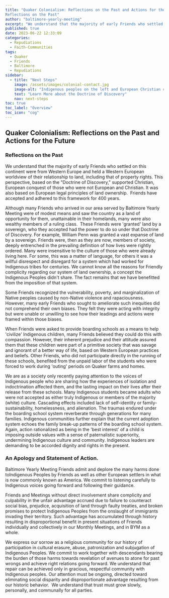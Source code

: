 ```yaml
---
title: "Quaker Colonialism: Reflections on the Past and Actions for the Future 
Reflections on the Past"
author: "baltimore-yearly-meeting"
excerpt: "We understand that the majority of early Friends who settled on this continent were from Western Europe and held a Western European worldview of their relationship to land, including that of property rights. This perspective, based on the Doctrine of Discovery, supported Christian, European conquest of those who were not European and Christian. It was also based on European legal principles of land ownership. Friends have accepted and adhered to this framework for 400 years."
published: true
date: 2023-06-22 12:33:09
categories:
  - Repudiations
  - Faith-Communities
tags:
  - Quaker
  - Friends
  - Baltimore
  - Repudiations
sidebar:
  - title: "Next Steps"
    image: /assets/images/colonial-contact.jpg
    image-alt: "Indigenous peoples on the left and European Christian colonizers on the right planting a cross. In the middle is Mother Earth."
    text: "Learn More about the Doctrine of Discovery"
    nav: next-steps 
toc: true
toc_label: "Overview"
toc_icon: "cog" 
---
```

## Quaker Colonialism: Reflections on the Past and Actions for the Future 

### Reflections on the Past 

We understand that the majority of early Friends who settled on this continent were from Western Europe and held a Western European worldview of their relationship to land, including that of property rights. This perspective, based on the "Doctrine of Discovery," supported Christian, European conquest of those who were not European and Christian. It was also based on European legal principles of land ownership.  Friends have accepted and adhered to this framework for 400 years. 

Although many Friends who arrived in our area served by Baltimore Yearly Meeting were of modest means and saw the country as a land of opportunity for them, unattainable in their homelands, many were also wealthy members of a ruling class.  These Friends were 'granted' land by a sovereign, who they accepted had the power to do so under that Doctrine of Discovery. For example, William Penn was granted a vast expanse of land by a sovereign. Friends were, then as they are now, members of society, deeply entrenched in the prevailing definition of how lives were rightly ordered. Many were insensitive to the culture of those who were already living here. For some, this was a matter of language, for others it was a willful disrespect and disregard for a system which had worked for Indigenous tribes for centuries. We cannot know all the reasons for Friendly complicity regarding our system of land ownership, a concept the Indigenous Peoples didn't share. The fact remains that we have benefitted from the imposition of that system. 

Some Friends recognized the vulnerability, poverty, and marginalization of Native peoples caused by non-Native violence and rapaciousness. However, many early Friends who sought to ameliorate such inequities did not comprehend their own biases. They felt they were acting with integrity but were unable or unwilling to see how their leadings and actions were framed within those biases. 

When Friends were asked to provide boarding schools as a means to help 'civilize' Indigenous children, many Friends believed they could do this with compassion. However, their inherent prejudice and their attitude assured them that these children were part of a primitive society that was savage and ignorant of a better way of life, based on Western European practices and beliefs. Other Friends, who did not participate directly in the running of these schools, benefited from the unpaid labor of the students who were forced to work during 'outing' periods on Quaker farms and homes. 

We are as a society only recently paying attention to the voices of Indigenous people who are sharing how the experiences of isolation and indoctrination affected them, and the lasting impact on their lives after their release from these schools. Many Indigenous students became adults who were not accepted as either truly Indigenous or members of the majority (white) culture. Cascading effects included lack of self-identity or family-sustainability, homelessness, and alienation. The traumas endured under the boarding school system reverberate through generations for many families. Indigenous communities further explain that the current adoption system echoes the family break-up patterns of the boarding school system. Again, action rationalized as being in the 'best interest' of a child is imposing outside values with a sense of paternalistic superiority, undermining Indigenous culture and community. Indigenous leaders are demanding to be accorded dignity and rights in the present.

### An Apology and Statement of Action. 

Baltimore Yearly Meeting Friends admit and deplore the many harms done toIndigenous Peoples by Friends as well as other European settlers in what is now commonly known as America. We commit to listening carefully to Indigenous voices going forward and following their guidance.

Friends and Meetings without direct involvement share complicity and culpability in the unfair advantage accrued due to failure to counteract social bias, prejudice, acquisition of land through faulty treaties, and broken promises to protect Indigenous Peoples from the onslaught of immigrants invading their territory. Such advantage has accumulated through history resulting in disproportional benefit in present situations of Friends individually and collectively in our Monthly Meetings, and in BYM as a whole.

We express our sorrow as a religious community for our history of participation in cultural erasure, abuse, patronization and subjugation of Indigenous Peoples. We commit to work together with descendants bearing the burden of those harms towards revelation of avenues to atone for past wrongs and achieve right relations going forward. We understand that repair can be achieved only in gracious, respectful community with Indigenous peoples. Our attention must be ongoing, directed toward eliminating social disparity and disproportionate advantage resulting from our historic behavior.  We understand that trust must grow slowly, personally, and communally for all parties.